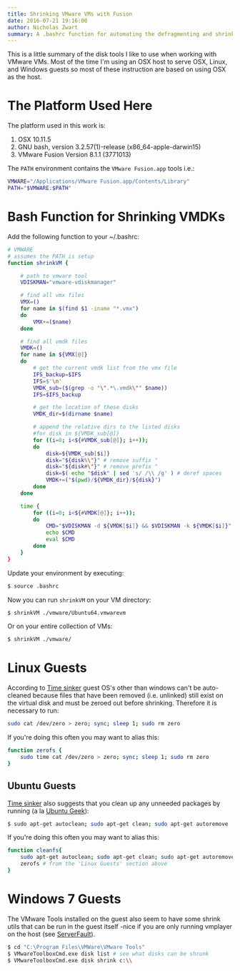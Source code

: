 ```yaml
---
title: Shrinking VMware VMs with Fusion
date: 2016-07-21 19:16:00
author: Nicholas Zwart
summary: A .bashrc function for automating the defragmenting and shrinking of VMs.
---
```


This is a little summary of the disk tools I like to use when working with
VMware VMs.  Most of the time I'm using an OSX host to serve OSX, Linux, and
Windows guests so most of these instruction are based on using OSX as the host.

# The Platform Used Here
The platform used in this work is:
1. OSX 10.11.5
2. GNU bash, version 3.2.57(1)-release (x86_64-apple-darwin15)
3. VMware Fusion Version 8.1.1 (3771013)

The `PATH` environment contains the `VMware Fusion.app` tools i.e.:
```bash
VMWARE="/Applications/VMware Fusion.app/Contents/Library"
PATH="$VMWARE:$PATH"
```

# Bash Function for Shrinking VMDKs

Add the following function to your ~/.bashrc:
```bash
# VMWARE
# assumes the PATH is setup
function shrinkVM {

    # path to vmware tool
    VDISKMAN="vmware-vdiskmanager"

    # find all vmx files
    VMX=()
    for name in $(find $1 -iname "*.vmx")
    do
        VMX+=($name)
    done

    # find all vmdk files
    VMDK=()
    for name in ${VMX[@]}
    do
        # get the current vmdk list from the vmx file
        IFS_backup=$IFS
        IFS=$'\n'
        VMDK_sub=($(grep -o "\".*\.vmdk\"" $name))
        IFS=$IFS_backup

        # get the location of these disks
        VMDK_dir=$(dirname $name)

        # append the relative dirs to the listed disks
        #for disk in ${VMDK_sub[@]}
        for ((i=0; i<${#VMDK_sub[@]}; i++));
        do
            disk=${VMDK_sub[$i]}
            disk="${disk%\"}" # remove suffix "
            disk="${disk#\"}" # remove prefix "
            disk=$( echo "$disk" | sed 's/ /\\ /g' ) # deref spaces
            VMDK+=("$(pwd)/${VMDK_dir}/${disk}")
        done
    done

    time {
        for ((i=0; i<${#VMDK[@]}; i++));
        do
            CMD="$VDISKMAN -d ${VMDK[$i]} && $VDISKMAN -k ${VMDK[$i]}"
            echo $CMD
            eval $CMD
        done
    }
}
```

Update your environment by
executing:
```bash
$ source .bashrc
```

Now you can run `shrinkVM` on your VM directory:
```bash
$ shrinkVM ./vmware/Ubuntu64.vmwarevm
```

Or on your entire collection of VMs:
```bash
$ shrinkVM ./vmware/
```

# Linux Guests
According to [Time
sinker](http://timesinker.blogspot.com/2011/01/shrinking-linux-virtual-disks-on-osx.html)
guest OS's other than windows can't be auto-cleaned because files that have
been removed (i.e. unlinked) still exist on the virtual disk and must be zeroed
out before shrinking.  Therefore it is necessary to run:
```bash
sudo cat /dev/zero > zero; sync; sleep 1; sudo rm zero
```
If you're doing this often you may want to alias this:
```bash
function zerofs {
    sudo time cat /dev/zero > zero; sync; sleep 1; sudo rm zero
}
```

## Ubuntu Guests
[Time
sinker](http://timesinker.blogspot.com/2011/01/shrinking-linux-virtual-disks-on-osx.html)
also suggests that you clean up any unneeded packages by running (a la [Ubuntu
Geek](http://www.ubuntugeek.com/cleaning-up-a-ubuntu-gnulinux-system-updated-with-ubuntu-14-10-and-more-tools-added.html)):
```bash
$ sudo apt-get autoclean; sudo apt-get clean; sudo apt-get autoremove
```
If you're doing this often you may want to alias this:
```bash
function cleanfs{
    sudo apt-get autoclean; sudo apt-get clean; sudo apt-get autoremove
    zerofs # from the 'Linux Guests' section above
}
```

# Windows 7 Guests
The VMware Tools installed on the guest also seem to have some shrink utils
that can be run in the guest itself -nice if you are only running vmplayer on
the host (see
[ServerFault](http://serverfault.com/questions/356681/vmplayer-virtual-disk-shrinking-compacting-defragmenting)).

```bash
$ cd "C:\Program Files\VMWare\VMware Tools"
$ VMwareToolboxCmd.exe disk list # see what disks can be shrunk
$ VMwareToolboxCmd.exe disk shrink c:\\
```
